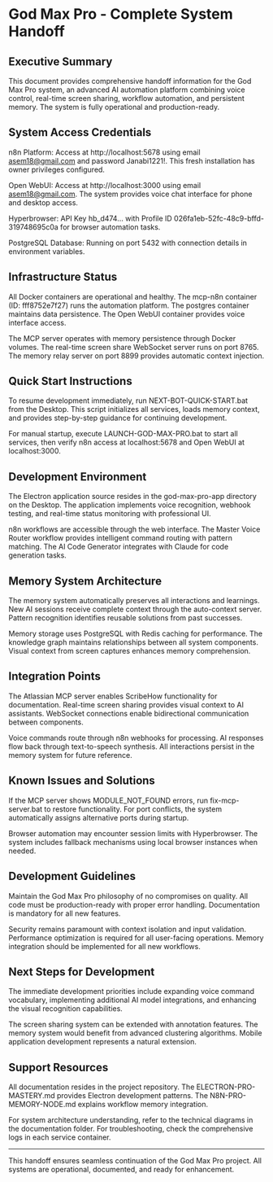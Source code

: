 # God Max Pro - Complete System Handoff

## Executive Summary

This document provides comprehensive handoff information for the God Max Pro system, an advanced AI automation platform combining voice control, real-time screen sharing, workflow automation, and persistent memory. The system is fully operational and production-ready.

## System Access Credentials

n8n Platform: Access at http://localhost:5678 using email asem18@gmail.com and password Janabi1221!. This fresh installation has owner privileges configured.

Open WebUI: Access at http://localhost:3000 using email asem18@gmail.com. The system provides voice chat interface for phone and desktop access.

Hyperbrowser: API Key hb_d474... with Profile ID 026fa1eb-52fc-48c9-bffd-319748695c0a for browser automation tasks.

PostgreSQL Database: Running on port 5432 with connection details in environment variables.

## Infrastructure Status

All Docker containers are operational and healthy. The mcp-n8n container (ID: fff8752e7f27) runs the automation platform. The postgres container maintains data persistence. The Open WebUI container provides voice interface access.

The MCP server operates with memory persistence through Docker volumes. The real-time screen share WebSocket server runs on port 8765. The memory relay server on port 8899 provides automatic context injection.

## Quick Start Instructions

To resume development immediately, run NEXT-BOT-QUICK-START.bat from the Desktop. This script initializes all services, loads memory context, and provides step-by-step guidance for continuing development.

For manual startup, execute LAUNCH-GOD-MAX-PRO.bat to start all services, then verify n8n access at localhost:5678 and Open WebUI at localhost:3000.

## Development Environment

The Electron application source resides in the god-max-pro-app directory on the Desktop. The application implements voice recognition, webhook testing, and real-time status monitoring with professional UI.

n8n workflows are accessible through the web interface. The Master Voice Router workflow provides intelligent command routing with pattern matching. The AI Code Generator integrates with Claude for code generation tasks.

## Memory System Architecture

The memory system automatically preserves all interactions and learnings. New AI sessions receive complete context through the auto-context server. Pattern recognition identifies reusable solutions from past successes.

Memory storage uses PostgreSQL with Redis caching for performance. The knowledge graph maintains relationships between all system components. Visual context from screen captures enhances memory comprehension.

## Integration Points

The Atlassian MCP server enables ScribeHow functionality for documentation. Real-time screen sharing provides visual context to AI assistants. WebSocket connections enable bidirectional communication between components.

Voice commands route through n8n webhooks for processing. AI responses flow back through text-to-speech synthesis. All interactions persist in the memory system for future reference.

## Known Issues and Solutions

If the MCP server shows MODULE_NOT_FOUND errors, run fix-mcp-server.bat to restore functionality. For port conflicts, the system automatically assigns alternative ports during startup.

Browser automation may encounter session limits with Hyperbrowser. The system includes fallback mechanisms using local browser instances when needed.

## Development Guidelines

Maintain the God Max Pro philosophy of no compromises on quality. All code must be production-ready with proper error handling. Documentation is mandatory for all new features.

Security remains paramount with context isolation and input validation. Performance optimization is required for all user-facing operations. Memory integration should be implemented for all new workflows.

## Next Steps for Development

The immediate development priorities include expanding voice command vocabulary, implementing additional AI model integrations, and enhancing the visual recognition capabilities.

The screen sharing system can be extended with annotation features. The memory system would benefit from advanced clustering algorithms. Mobile application development represents a natural extension.

## Support Resources

All documentation resides in the project repository. The ELECTRON-PRO-MASTERY.md provides Electron development patterns. The N8N-PRO-MEMORY-NODE.md explains workflow memory integration.

For system architecture understanding, refer to the technical diagrams in the documentation folder. For troubleshooting, check the comprehensive logs in each service container.

---

This handoff ensures seamless continuation of the God Max Pro project. All systems are operational, documented, and ready for enhancement.
